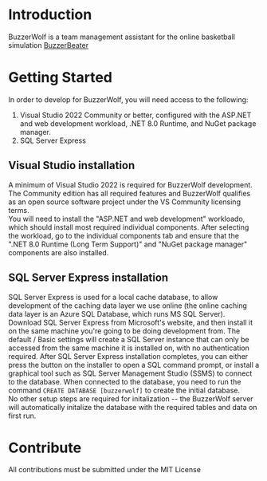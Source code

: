 # Introduction 
BuzzerWolf is a team management assistant for the online basketball simulation [BuzzerBeater](https://www.buzzerbeater.com)

# Getting Started
In order to develop for BuzzerWolf, you will need access to the following:
1. Visual Studio 2022 Community or better, configured with the ASP.NET and web development workload, .NET 8.0 Runtime, and NuGet package manager.
2. SQL Server Express 

## Visual Studio installation
A minimum of Visual Studio 2022 is required for BuzzerWolf development.  The Community edition has all required features and BuzzerWolf qualifies as an open source software project under the VS Community licensing terms.  
You will need to install the "ASP.NET and web development" workloado, which should install most required individual components.  After selecting the workload, go to the individual components tab and ensure that the 
".NET 8.0 Runtime (Long Term Support)" and "NuGet package manager" components are also installed.

## SQL Server Express installation
SQL Server Express is used for a local cache database, to allow development of the caching data layer we use online (the online caching data layer is an Azure SQL Database, which runs MS SQL Server).  
Download SQL Server Express from Microsoft's website, and then install it on the same machine you're going to be doing development from.  The default / Basic settings will create a SQL Server instance that can only be accessed from the 
same machine it is installed on, with no authentication required.  After SQL Server Express installation completes, you can either press the button on the installer to open a SQL command prompt, or install a graphical tool such as
SQL Server Management Studio (SSMS) to connect to the database.  When connected to the database, you need to run the command `CREATE DATABASE [buzzerwolf]` to create the initial database.  
No other setup steps are required for initalization -- the BuzzerWolf server will automatically initalize the database with the required tables and data on first run.

# Contribute
All contributions must be submitted under the MIT License